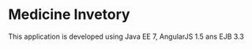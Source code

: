 Medicine Invetory
========================

This application is developed using Java EE 7, AngularJS 1.5 ans EJB 3.3
